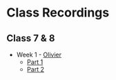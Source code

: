 # Class Recordings

## Class 7 & 8

- Week 1 - [Olivier](https://github.com/xurei)
  - [Part 1](https://vimeo.com/429603081)
  - [Part 2](https://vimeo.com/429603310)
